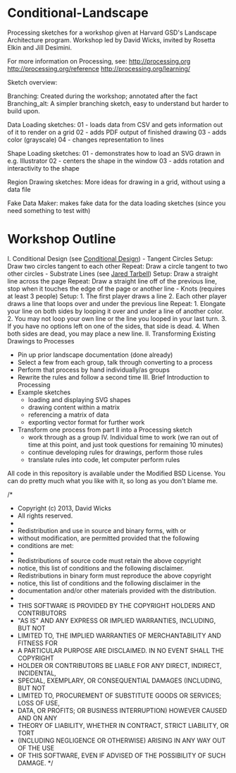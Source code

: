 Conditional-Landscape
=====================

Processing sketches for a workshop given at Harvard GSD's Landscape Architecture program.
Workshop led by David Wicks, invited by Rosetta Elkin and Jill Desimini.

For more information on Processing, see:
http://processing.org
http://processing.org/reference
http://processing.org/learning/

Sketch overview:

Branching:
Created during the workshop; annotated after the fact
Branching_alt:
A simpler branching sketch, easy to understand but harder to build upon.

Data Loading sketches:
01 - loads data from CSV and gets information out of it to render on a grid
02 - adds PDF output of finished drawing
03 - adds color (grayscale)
04 - changes representation to lines

Shape Loading sketches:
01 - demonstrates how to load an SVG drawn in e.g. Illustrator
02 - centers the shape in the window
03 - adds rotation and interactivity to the shape

Region Drawing sketches:
More ideas for drawing in a grid, without using a data file

Fake Data Maker:
makes fake data for the data loading sketches (since you need something to test with)

Workshop Outline
================
I. Conditional Design (see [Conditional Design](http://conditionaldesign.org))
	- Tangent Circles
		Setup:
		Draw two circles tangent to each other
		Repeat:
		Draw a circle tangent to two other circles
	- Substrate Lines (see [Jared Tarbell](http://www.complexification.net/gallery/machines/substrate/index.php))
		Setup:
		Draw a straight line across the page
		Repeat:
		Draw a straight line off of the previous line, stop when it touches the edge of the page or another line
	- Knots (requires at least 3 people)
		Setup:
		1. The first player draws a line
		2. Each other player draws a line that loops over and under the previous line
		Repeat:
		1. Elongate your line on both sides by looping it over and under a line of another color.
		2. You may not loop your own line or the line you looped in your last turn.
		3. If you have no options left on one of the sides, that side is dead.
		4. When both sides are dead, you may place a new line.
II. Transforming Existing Drawings to Processes
- Pin up prior landscape documentation (done already)
- Select a few from each group, talk through converting to a process
- Perform that process by hand individually/as groups
- Rewrite the rules and follow a second time
III. Brief Introduction to Processing
- Example sketches
	- loading and displaying SVG shapes
	- drawing content within a matrix
	- referencing a matrix of data
	- exporting vector format for further work
- Transform one process from part II into a Processing sketch
	- work through as a group
IV. Individual time to work (we ran out of time at this point, and just took questions for remaining 10 minutes)
	- continue developing rules for drawings, perform those rules
	- translate rules into code, let computer perform rules

All code in this repository is available under the Modified BSD License.
You can do pretty much what you like with it, so long as you don't blame me.

/*
 * Copyright (c) 2013, David Wicks
 * All rights reserved.
 *
 * Redistribution and use in source and binary forms, with or
 * without modification, are permitted provided that the following
 * conditions are met:
 *
 * Redistributions of source code must retain the above copyright
 * notice, this list of conditions and the following disclaimer.
 * Redistributions in binary form must reproduce the above copyright
 * notice, this list of conditions and the following disclaimer in the
 * documentation and/or other materials provided with the distribution.
 *
 * THIS SOFTWARE IS PROVIDED BY THE COPYRIGHT HOLDERS AND CONTRIBUTORS
 * "AS IS" AND ANY EXPRESS OR IMPLIED WARRANTIES, INCLUDING, BUT NOT
 * LIMITED TO, THE IMPLIED WARRANTIES OF MERCHANTABILITY AND FITNESS FOR
 * A PARTICULAR PURPOSE ARE DISCLAIMED. IN NO EVENT SHALL THE COPYRIGHT
 * HOLDER OR CONTRIBUTORS BE LIABLE FOR ANY DIRECT, INDIRECT, INCIDENTAL,
 * SPECIAL, EXEMPLARY, OR CONSEQUENTIAL DAMAGES (INCLUDING, BUT NOT
 * LIMITED TO, PROCUREMENT OF SUBSTITUTE GOODS OR SERVICES; LOSS OF USE,
 * DATA, OR PROFITS; OR BUSINESS INTERRUPTION) HOWEVER CAUSED AND ON ANY
 * THEORY OF LIABILITY, WHETHER IN CONTRACT, STRICT LIABILITY, OR TORT
 * (INCLUDING NEGLIGENCE OR OTHERWISE) ARISING IN ANY WAY OUT OF THE USE
 * OF THIS SOFTWARE, EVEN IF ADVISED OF THE POSSIBILITY OF SUCH DAMAGE.
 */
